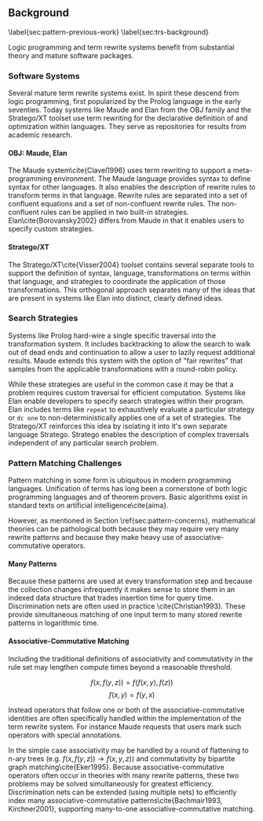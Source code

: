 
Background
----------

\label{sec:pattern-previous-work}
\label{sec:trs-background}

Logic programming and term rewrite systems benefit from substantial theory and mature software packages.

### Software Systems

Several mature term rewrite systems exist.  In spirit these descend from logic programming, first popularized by the Prolog language in the early seventies.  Today systems like Maude and Elan from the OBJ family and the Stratego/XT toolset use term rewriting for the declarative definition of and optimization within languages.  They serve as repositories for results from academic research.

#### OBJ: Maude, Elan 

The Maude system\cite{Clavel1996} uses term rewriting to support a meta-programming environment.  The Maude language provides syntax to define syntax for other languages.  It also enables the description of rewrite rules to transform terms in that language.  Rewrite rules are separated into a set of confluent equations and a set of non-confluent rewrite rules.  The non-confluent rules can be applied in two built-in strategies.  Elan\cite{Borovansky2002} differs from Maude in that it enables users to specify custom strategies.


#### Stratego/XT

The Stratego/XT\cite{Visser2004} toolset contains several separate tools to support the definition of syntax, language, transformations on terms within that language, and strategies to coordinate the application of those transformations.  This orthogonal approach separates many of the ideas that are present in systems like Elan into distinct, clearly defined ideas.


### Search Strategies

Systems like Prolog hard-wire a single specific traversal into the transformation system.  It includes backtracking to allow the search to walk out of dead ends and continuation to allow a user to lazily request additional results.  Maude extends this system with the option of "fair rewrites" that samples from the applicable transformations with a round-robin policy.  

While these strategies are useful in the common case it may be that a problem requires custom traversal for efficient computation.  Systems like Elan enable developers to specify search strategies within their program.  Elan includes terms like `repeat` to exhaustively evaluate a particular strategy or `dc one` to non-deterministically applies one of a set of strategies.  The Stratego/XT reinforces this idea by isolating it into it's own separate language Stratego.  Stratego enables the description of complex traversals independent of any particular search problem.


### Pattern Matching Challenges

Pattern matching in some form is ubiquitous in modern programming languages.  Unification of terms has long been a cornerstone of both logic programming languages and of theorem provers.  Basic algorithms exist in standard texts on artificial intelligence\cite{aima}.

However, as mentioned in Section \ref{sec:pattern-concerns}, mathematical theories can be pathological both because they may require very many rewrite patterns and because they make heavy use of associative-commutative operators.


#### Many Patterns

Because these patterns are used at every transformation step and because the collection changes infrequently it makes sense to store them in an indexed data structure that trades insertion time for query time.  Discrimination nets are often used in practice \cite{Christian1993}.  These provide simultaneous matching of one input term to many stored rewrite patterns in logarithmic time.

#### Associative-Commutative Matching

Including the traditional definitions of associativity and commutativity in the rule set may lengthen compute times beyond a reasonable threshold.

$$ f(x, f(y, z)) = f(f(x, y), f(z)) $$
$$ f(x, y) = f(y, x) $$

Instead operators that follow one or both of the associative-commutative identities are often specifically handled within the implementation of the term rewrite system.  For instance Maude requests that users mark such operators with special annotations.

In the simple case associativity may be handled by a round of flattening to n-ary trees (e.g. $f(x, f(y, z)) \rightarrow f(x, y, z)$) and commutativity by bipartite graph matching\cite{Eker1995}.  Because associative-commutative operators often occur in theories with many rewrite patterns, these two problems may be solved simultaneously for greatest efficiency.  Discrimination nets can be extended (using multiple nets) to efficiently index many associative-commutative patterns\cite{Bachmair1993, Kirchner2001}, supporting many-to-one associative-commutative matching.
